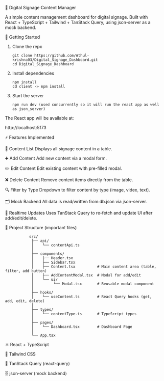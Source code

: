 📑 Digital Signage Content Manager

A simple content management dashboard for digital signage.
Built with React + TypeScript + Tailwind + TanStack Query, using json-server as a mock backend.

🚀 Getting Started
1. Clone the repo
     
       git clone https://github.com/Athul-krishna03/Digital_Signage_Dashboard.git
       cd Digital_Signage_Dashboard

2. Install dependencies

       npm install
       cd client -> npm install
  

4. Start the server
    
       npm run dev (used concurrently so it will run the react app as well as json_server)


The React app will be available at:

http://localhost:5173

⚡ Features Implemented

📄 Content List
Displays all signage content in a table.

➕ Add Content
Add new content via a modal form.

✏️ Edit Content
Edit existing content with pre-filled modal.

❌ Delete Content
Remove content items directly from the table.

🔍 Filter by Type
Dropdown to filter content by type (image, video, text).

🗂 Mock Backend
All data is read/written from db.json via json-server.

🔄 Realtime Updates
Uses TanStack Query to re-fetch and update UI after add/edit/delete.

📂 Project Structure (important files)

               src/
                ├── api/
                │    └── contentApi.ts
                │
                ├── components/
                │    ├── Header.tsx  
                │    ├── Sidebar.tsx  
                │    ├── Content.tsx          # Main content area (table, filter, add button)
                │    ├── AddContentModal.tsx  # Modal for add/edit
                │    └── ui/
                │         └── Modal.tsx       # Reusable modal component
                │
                ├── hooks/
                │    └── useContent.ts        # React Query hooks (get, add, edit, delete)
                │
                ├── types/
                │    └── contentType.ts       # TypeScript types
                │
                ├── pages/
                │    └── Dashboard.tsx        # Dashboard Page
                │
                └── App.tsx

⚛️ React + TypeScript

🎨 Tailwind CSS

🔄 TanStack Query (react-query)

🗄 json-server (mock backend)
